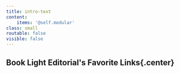 ```yaml
---
title: intro-text
content:
    items: '@self.modular'
class: small
routable: false
visible: false
---
```


## Book Light Editorial's Favorite Links{.center}